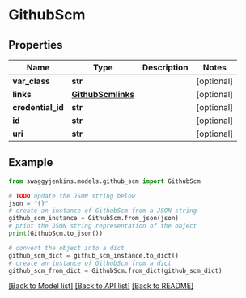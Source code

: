 # GithubScm


## Properties

Name | Type | Description | Notes
------------ | ------------- | ------------- | -------------
**var_class** | **str** |  | [optional] 
**links** | [**GithubScmlinks**](GithubScmlinks.md) |  | [optional] 
**credential_id** | **str** |  | [optional] 
**id** | **str** |  | [optional] 
**uri** | **str** |  | [optional] 

## Example

```python
from swaggyjenkins.models.github_scm import GithubScm

# TODO update the JSON string below
json = "{}"
# create an instance of GithubScm from a JSON string
github_scm_instance = GithubScm.from_json(json)
# print the JSON string representation of the object
print(GithubScm.to_json())

# convert the object into a dict
github_scm_dict = github_scm_instance.to_dict()
# create an instance of GithubScm from a dict
github_scm_from_dict = GithubScm.from_dict(github_scm_dict)
```
[[Back to Model list]](../README.md#documentation-for-models) [[Back to API list]](../README.md#documentation-for-api-endpoints) [[Back to README]](../README.md)


